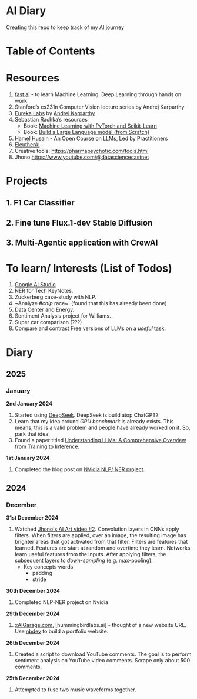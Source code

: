 # AI Diary
Creating this repo to keep track of my AI journey

# Table of Contents 




# Resources 
1. [fast.ai](https://course.fast.ai/) - to learn Machine Learning, Deep Learning through hands on work
2. Stanford’s cs231n Computer Vision lecture series by Andrej Karparthy
3. [Eureka Labs](https://eurekalabs.ai/) by [Andrej Karparthy](https://karpathy.ai/)
4. Sebastian Rachka’s resources
    - Book: [Machine Learning with PyTorch and Scikit-Learn](https://www.packtpub.com/en-us/product/machine-learning-with-pytorch-and-scikit-learn-9781801819312)
    - Book: [Build a Large Language model (from Scratch)](https://www.manning.com/books/build-a-large-language-model-from-scratch)
5. [Hamel Husain](https://hamel.dev/blog/posts/course/) - An Open Course on LLMs, Led by Practitioners
6. [EleutherAI](https://www.eleuther.ai/) - 
7. Creative tools: https://pharmapsychotic.com/tools.html 
8. Jhono https://www.youtube.com/@datasciencecastnet

# Projects
## 1. F1 Car Classifier 
## 2. Fine tune Flux.1-dev Stable Diffusion
## 3. Multi-Agentic application with CrewAI  

# To learn/ Interests (List of Todos)
1. [Google AI Studio](https://aistudio.google.com/)
2. NER for Tech KeyNotes. 
3. Zuckerberg case-study with NLP.
4. ~Analyze *#chip* race~. (found that this has already been done)
5. Data Center and Energy. 
6. Sentiment Analysis project for Williams. 
7. Super car comparison (???)
8. Compare and contrast Free versions of LLMs on a *useful* task. 

# Diary

## 2025

### January

**2nd January 2024**

1. Started using [DeepSeek](https://www.deepseek.com/). DeepSeek is build atop ChatGPT?
2. Learn that my idea around *GPU benchmark* is already exists. This means, this is a valid problem and people have already worked on it. So, park that idea. 
3. Found a paper titled [Understanding LLMs: A Comprehensive Overview from Training to Inference](https://arxiv.org/pdf/2401.02038). 

**1st January 2024**

1. Completed the blog post on [NVidia NLP/ NER project](https://medium.com/lids-magazine/decoding-nvidias-strategic-focus-insights-from-an-nlp-project-b64de9d707c8).


## 2024

### December

**31st December 2024**
1. Watched [Jhono's AI Art video #2](https://www.youtube.com/watch?v=peTkMmRrxPg&list=PL23FjyM69j910zCdDFVWcjSIKHbSB7NE8&index=2). Convolution layers in CNNs apply filters. When filters are applied, over an image, the resulting image has brighter areas that got activated from that filter. Filters are features that learned. Features are start at random and overtime they learn. Networks learn useful features from the inputs. After applying filters, the subsequent layers to *down-sampling* (e.g. max-pooling). 
    - Key concepts words
        - padding
        - stride 

**30th December 2024**
1. Completed NLP-NER project on Nvidia 

**29th December 2024**

1. [xAIGarage.com](https://xaigarage.com), [hummingbirdlabs.ai] - thought of a new website URL. Use [nbdev](https://nbdev.fast.ai/) to build a portfolio website. 

**26th December 2024**
1. Created a script to download YouTube comments. The goal is to perform sentiment analysis on YouTube video comments.  Scrape only about 500 comments. 


**25th December 2024**
1. Attempted to fuse two music waveforms together. 